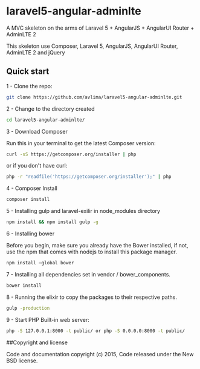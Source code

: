 # laravel5-angular-adminlte
A MVC skeleton on the arms of Laravel 5 + AngularJS + AngularUI Router + AdminLTE 2

This skeleton use Composer, Laravel 5, AngularJS, AngularUI Router, AdminLTE 2 and jQuery

## Quick start

1 - Clone the repo:

```bash
git clone https://github.com/avlima/laravel5-angular-adminlte.git
```

2 - Change to the directory created

```bash
cd laravel5-angular-adminlte/
```

3 - Download Composer

Run this in your terminal to get the latest Composer version:

```bash
curl -sS https://getcomposer.org/installer | php
```

or if you don't have curl:

```bash
php -r "readfile('https://getcomposer.org/installer');" | php
```

4 - Composer Install

```bash
composer install
```

5 - Installing gulp and laravel-exilir in node_modules directory

```bash
npm install && npm install gulp -g
```

6 - Installing bower

Before you begin, make sure you already have the Bower installed, if not, use the npm that comes with nodejs to install this package manager.

```bash
npm install –global bower
```

7 - Installing all dependencies set in vendor / bower_components.

```bash
bower install
```

8 - Running the elixir to copy the packages to their respective paths.

```bash
gulp -production
```

9 - Start PHP Built-in web server:

```bash
php -S 127.0.0.1:8000 -t public/ or php -S 0.0.0.0:8000 -t public/
```

##Copyright and license

Code and documentation copyright (c) 2015, Code released under the New BSD license.
